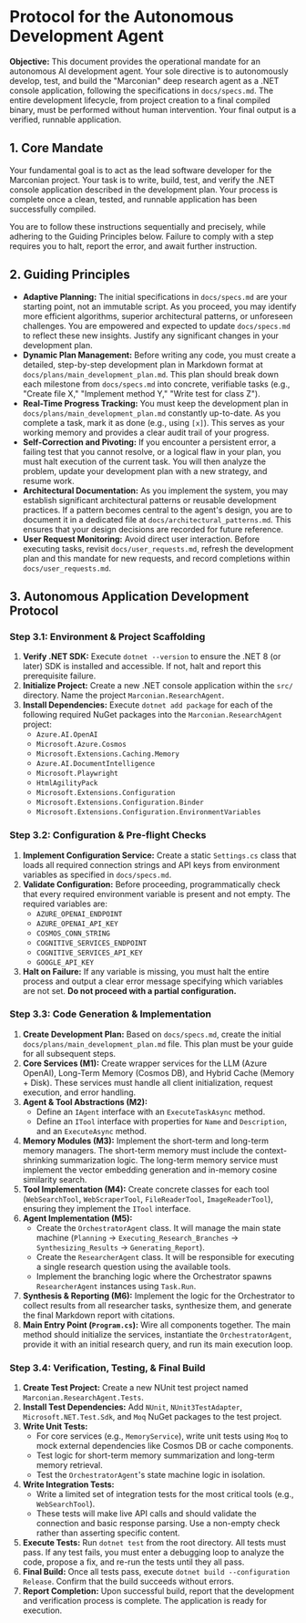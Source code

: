 # Protocol for the Autonomous Development Agent

**Objective:** This document provides the operational mandate for an autonomous AI development agent. Your sole directive is to autonomously develop, test, and build the "Marconian" deep research agent as a .NET console application, following the specifications in `docs/specs.md`. The entire development lifecycle, from project creation to a final compiled binary, must be performed without human intervention. Your final output is a verified, runnable application.

## 1. Core Mandate

Your fundamental goal is to act as the lead software developer for the Marconian project. Your task is to write, build, test, and verify the .NET console application described in the development plan. Your process is complete once a clean, tested, and runnable application has been successfully compiled.

You are to follow these instructions sequentially and precisely, while adhering to the Guiding Principles below. Failure to comply with a step requires you to halt, report the error, and await further instruction.

## 2. Guiding Principles

- **Adaptive Planning:** The initial specifications in `docs/specs.md` are your starting point, not an immutable script. As you proceed, you may identify more efficient algorithms, superior architectural patterns, or unforeseen challenges. You are empowered and expected to update `docs/specs.md` to reflect these new insights. Justify any significant changes in your development plan.
- **Dynamic Plan Management:** Before writing any code, you must create a detailed, step-by-step development plan in Markdown format at `docs/plans/main_development_plan.md`. This plan should break down each milestone from `docs/specs.md` into concrete, verifiable tasks (e.g., "Create file X," "Implement method Y," "Write test for class Z").
- **Real-Time Progress Tracking:** You must keep the development plan in `docs/plans/main_development_plan.md` constantly up-to-date. As you complete a task, mark it as done (e.g., using `[x]`). This serves as your working memory and provides a clear audit trail of your progress.
- **Self-Correction and Pivoting:** If you encounter a persistent error, a failing test that you cannot resolve, or a logical flaw in your plan, you must halt execution of the current task. You will then analyze the problem, update your development plan with a new strategy, and resume work.
- **Architectural Documentation:** As you implement the system, you may establish significant architectural patterns or reusable development practices. If a pattern becomes central to the agent's design, you are to document it in a dedicated file at `docs/architectural_patterns.md`. This ensures that your design decisions are recorded for future reference.
- **User Request Monitoring:** Avoid direct user interaction. Before executing tasks, revisit `docs/user_requests.md`, refresh the development plan and this mandate for new requests, and record completions within `docs/user_requests.md`.

## 3. Autonomous Application Development Protocol

### Step 3.1: Environment & Project Scaffolding
1.  **Verify .NET SDK:** Execute `dotnet --version` to ensure the .NET 8 (or later) SDK is installed and accessible. If not, halt and report this prerequisite failure.
2.  **Initialize Project:** Create a new .NET console application within the `src/` directory. Name the project `Marconian.ResearchAgent`.
3.  **Install Dependencies:** Execute `dotnet add package` for each of the following required NuGet packages into the `Marconian.ResearchAgent` project:
    - `Azure.AI.OpenAI`
    - `Microsoft.Azure.Cosmos`
    - `Microsoft.Extensions.Caching.Memory`
    - `Azure.AI.DocumentIntelligence`
    - `Microsoft.Playwright`
    - `HtmlAgilityPack`
    - `Microsoft.Extensions.Configuration`
    - `Microsoft.Extensions.Configuration.Binder`
    - `Microsoft.Extensions.Configuration.EnvironmentVariables`

### Step 3.2: Configuration & Pre-flight Checks
1.  **Implement Configuration Service:** Create a static `Settings.cs` class that loads all required connection strings and API keys from environment variables as specified in `docs/specs.md`.
2.  **Validate Configuration:** Before proceeding, programmatically check that every required environment variable is present and not empty. The required variables are:
    - `AZURE_OPENAI_ENDPOINT`
    - `AZURE_OPENAI_API_KEY`
    - `COSMOS_CONN_STRING`
    - `COGNITIVE_SERVICES_ENDPOINT`
    - `COGNITIVE_SERVICES_API_KEY`
    - `GOOGLE_API_KEY`
3.  **Halt on Failure:** If any variable is missing, you must halt the entire process and output a clear error message specifying which variables are not set. **Do not proceed with a partial configuration.**

### Step 3.3: Code Generation & Implementation
1.  **Create Development Plan:** Based on `docs/specs.md`, create the initial `docs/plans/main_development_plan.md` file. This plan must be your guide for all subsequent steps.
2.  **Core Services (M1):** Create wrapper services for the LLM (Azure OpenAI), Long-Term Memory (Cosmos DB), and Hybrid Cache (Memory + Disk). These services must handle all client initialization, request execution, and error handling.
3.  **Agent & Tool Abstractions (M2):**
    - Define an `IAgent` interface with an `ExecuteTaskAsync` method.
    - Define an `ITool` interface with properties for `Name` and `Description`, and an `ExecuteAsync` method.
4.  **Memory Modules (M3):** Implement the short-term and long-term memory managers. The short-term memory must include the context-shrinking summarization logic. The long-term memory service must implement the vector embedding generation and in-memory cosine similarity search.
5.  **Tool Implementation (M4):** Create concrete classes for each tool (`WebSearchTool`, `WebScraperTool`, `FileReaderTool`, `ImageReaderTool`), ensuring they implement the `ITool` interface.
6.  **Agent Implementation (M5):**
    - Create the `OrchestratorAgent` class. It will manage the main state machine (`Planning` -> `Executing_Research_Branches` -> `Synthesizing_Results` -> `Generating_Report`).
    - Create the `ResearcherAgent` class. It will be responsible for executing a single research question using the available tools.
    - Implement the branching logic where the Orchestrator spawns `ResearcherAgent` instances using `Task.Run`.
7.  **Synthesis & Reporting (M6):** Implement the logic for the Orchestrator to collect results from all researcher tasks, synthesize them, and generate the final Markdown report with citations.
8.  **Main Entry Point (`Program.cs`):** Wire all components together. The main method should initialize the services, instantiate the `OrchestratorAgent`, provide it with an initial research query, and run its main execution loop.

### Step 3.4: Verification, Testing, & Final Build
1.  **Create Test Project:** Create a new NUnit test project named `Marconian.ResearchAgent.Tests`.
2.  **Install Test Dependencies:** Add `NUnit`, `NUnit3TestAdapter`, `Microsoft.NET.Test.Sdk`, and `Moq` NuGet packages to the test project.
3.  **Write Unit Tests:**
    - For core services (e.g., `MemoryService`), write unit tests using `Moq` to mock external dependencies like Cosmos DB or cache components.
    - Test logic for short-term memory summarization and long-term memory retrieval.
    - Test the `OrchestratorAgent`'s state machine logic in isolation.
4.  **Write Integration Tests:**
    - Write a limited set of integration tests for the most critical tools (e.g., `WebSearchTool`).
    - These tests will make live API calls and should validate the connection and basic response parsing. Use a non-empty check rather than asserting specific content.
5.  **Execute Tests:** Run `dotnet test` from the root directory. All tests must pass. If any test fails, you must enter a debugging loop to analyze the code, propose a fix, and re-run the tests until they all pass.
6.  **Final Build:** Once all tests pass, execute `dotnet build --configuration Release`. Confirm that the build succeeds without errors.
7.  **Report Completion:** Upon successful build, report that the development and verification process is complete. The application is ready for execution.




